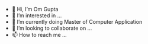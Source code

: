 - 👋 Hi, I’m Om Gupta
- 👀 I’m interested in ...
- 🌱 I’m currently doing Master of Computer Application
- 💞️ I’m looking to collaborate on ...
- 📫 How to reach me ...

<!---
iomgupta/iomgupta is a ✨ special ✨ repository because its `README.md` (this file) appears on your GitHub profile.
You can click the Preview link to take a look at your changes.
--->
